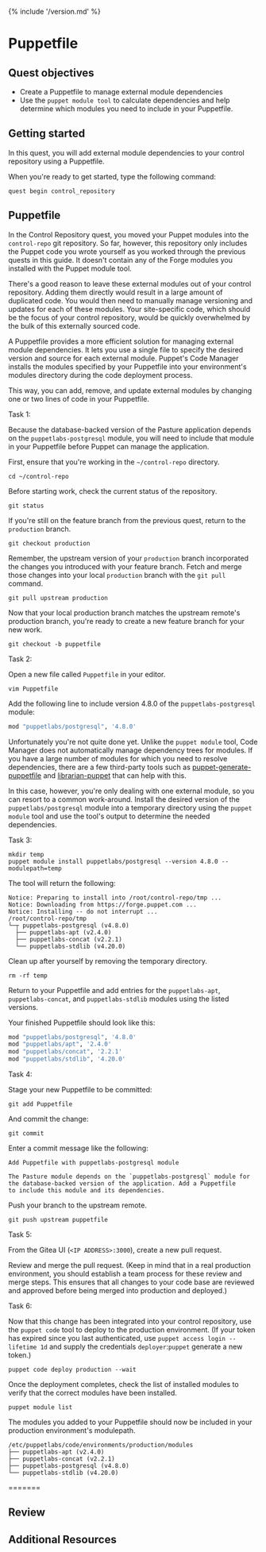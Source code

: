 {% include '/version.md' %}

# Puppetfile

## Quest objectives

- Create a Puppetfile to manage external module dependencies
- Use the `puppet module tool` to calculate dependencies and help determine
  which modules you need to include in your Puppetfile.

## Getting started

In this quest, you will add external module dependencies to your control
repository using a Puppetfile. 

When you're ready to get started, type the following command:

    quest begin control_repository

## Puppetfile

In the Control Repository quest, you moved your Puppet modules into the
`control-repo` git repository. So far, however, this repository only includes
the Puppet code you wrote yourself as you worked through the previous quests
in this guide. It doesn't contain any of the Forge modules you installed with
the Puppet module tool.

There's a good reason to leave these external modules out of your control
repository. Adding them directly would result in a large amount of duplicated
code. You would then need to manually manage versioning and updates for each of
these modules. Your site-specific code, which should be the focus of your
control repository, would be quickly overwhelmed by the bulk of this externally
sourced code.

A Puppetfile provides a more efficient solution for managing external module
dependencies. It lets you use a single file to specify the desired version and
source for each external module. Puppet's Code Manager installs the modules
specified by your Puppetfile into your environment's modules directory during
the code deployment process.

This way, you can add, remove, and update external modules by changing one or
two lines of code in your Puppetfile.

<div class = "lvm-task-number"><p>Task 1:</p></div>

Because the database-backed version of the Pasture application depends on the
`puppetlabs-postgresql` module, you will need to include that module in your
Puppetfile before Puppet can manage the application.

First, ensure that you're working in the `~/control-repo` directory.

    cd ~/control-repo

Before starting work, check the current status of the repository.

    git status

If you're still on the feature branch from the previous quest, return to the
`production` branch.

    git checkout production

Remember, the upstream version of your `production` branch incorporated the
changes you introduced with your feature branch. Fetch and merge those changes
into your local `production` branch with the `git pull` command.

    git pull upstream production

Now that your local production branch matches the upstream remote's production
branch, you're ready to create a new feature branch for your new work.

    git checkout -b puppetfile

<div class = "lvm-task-number"><p>Task 2:</p></div>

Open a new file called `Puppetfile` in your editor.

    vim Puppetfile

Add the following line to include version 4.8.0 of the `puppetlabs-postgresql`
module:

```ruby
mod "puppetlabs/postgresql", '4.8.0'
```

Unfortunately you're not quite done yet. Unlike the `puppet module` tool, Code
Manager does not automatically manage dependency trees for modules. If you have
a large number of modules for which you need to resolve dependencies, there are
a few third-party tools such as
[puppet-generate-puppetfile](https://github.com/rnelson0/puppet-generate-puppetfile)
and [librarian-puppet](https://github.com/voxpupuli/librarian-puppet) that can
help with this.

In this case, however, you're only dealing with one external module, so you can
resort to a common work-around. Install the desired version of the
`puppetlabs/postgresql` module into a temporary directory using the `puppet
module` tool and use the tool's output to determine the needed dependencies.

<div class = "lvm-task-number"><p>Task 3:</p></div>

    mkdir temp  
    puppet module install puppetlabs/postgresql --version 4.8.0 --modulepath=temp  

The tool will return the following:

```
Notice: Preparing to install into /root/control-repo/tmp ...
Notice: Downloading from https://forge.puppet.com ...
Notice: Installing -- do not interrupt ...
/root/control-repo/tmp
└─┬ puppetlabs-postgresql (v4.8.0)
  ├── puppetlabs-apt (v2.4.0)
  ├── puppetlabs-concat (v2.2.1)
  └── puppetlabs-stdlib (v4.20.0)
```

Clean up after yourself by removing the temporary directory.

    rm -rf temp

Return to your Puppetfile and add entries for the `puppetlabs-apt`,
`puppetlabs-concat`, and `puppetlabs-stdlib` modules using the listed versions.

Your finished Puppetfile should look like this:

```ruby
mod "puppetlabs/postgresql", '4.8.0'
mod "puppetlabs/apt", '2.4.0'
mod "puppetlabs/concat", '2.2.1'
mod "puppetlabs/stdlib", '4.20.0'
```

<div class = "lvm-task-number"><p>Task 4:</p></div>

Stage your new Puppetfile to be committed:

    git add Puppetfile

And commit the change:

    git commit

Enter a commit message like the following:

```
Add Puppetfile with puppetlabs-postgresql module

The Pasture module depends on the `puppetlabs-postgresql` module for
the database-backed version of the application. Add a Puppetfile
to include this module and its dependencies. 
```

Push your branch to the upstream remote.

    git push upstream puppetfile

<div class = "lvm-task-number"><p>Task 5:</p></div>

From the Gitea UI (`<IP ADDRESS>:3000`), create a new pull request.

Review and merge the pull request. (Keep in mind that in a real production
environment, you should establish a team process for these review and merge
steps. This ensures that all changes to your code base are reviewed and
approved before being merged into production and deployed.)

<div class = "lvm-task-number"><p>Task 6:</p></div>

Now that this change has been integrated into your control repository, use the
`puppet code` tool to deploy to the production environment. (If your token has
expired since you last authenticated, use `puppet access login --lifetime 1d`
and supply the credentials `deployer`:`puppet` generate a new token.)

    puppet code deploy production --wait

Once the deployment completes, check the list of installed modules to verify
that the correct modules have been installed.

    puppet module list

The modules you added to your Puppetfile should now be included in your
production environment's modulepath.

```
/etc/puppetlabs/code/environments/production/modules
├── puppetlabs-apt (v2.4.0)
├── puppetlabs-concat (v2.2.1)
├── puppetlabs-postgresql (v4.8.0)
└── puppetlabs-stdlib (v4.20.0)
```
=======

## Review

## Additional Resources
